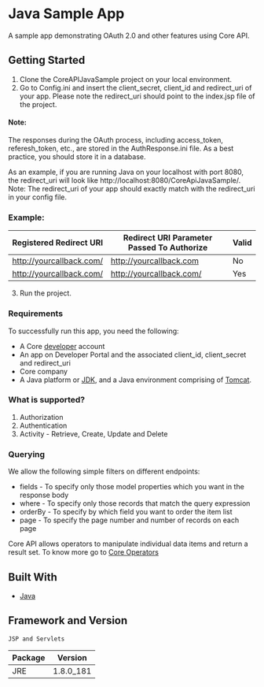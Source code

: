 # Java Sample App
A sample app demonstrating OAuth 2.0 and other features using Core API.

## Getting Started

  1. Clone the CoreAPIJavaSample project on your local environment.
  2. Go to Config.ini and insert the client_secret, client_id and redirect_uri of your app. Please note the redirect_uri should point to the index.jsp file of the project.
  #### Note: 
  The responses during the OAuth process, including access_token, referesh_token, etc., are stored in the AuthResponse.ini file. As a    best practice, you should store it in a database.
  
As an example, if you are running Java on your localhost with port 8080, the redirect_uri will look like
http://localhost:8080/CoreApiJavaSample/. Note: The redirect_uri of your app should exactly match with the redirect_uri in your config file.
  ### Example:

  | Registered Redirect URI| Redirect URI Parameter Passed To Authorize| Valid |
  |------------------------|--------------------------------------------|--    |
  |http://yourcallback.com/|http://yourcallback.com                     |No    |
  |http://yourcallback.com/|http://yourcallback.com/                    |Yes   |
     
  3. Run the project. 

### Requirements

To successfully run this app, you need the following:

  * A Core [developer](https://api-developer.bqecore.com/webapp) account
  * An app on Developer Portal and the associated client_id, client_secret and redirect_uri
  * Core company
  * A Java platform or [JDK](https://www.oracle.com/technetwork/java/javase/downloads/index.html), and a Java environment comprising of [Tomcat](https://tomcat.apache.org/).

### What is supported?
  1. Authorization 
  2. Authentication
  3. Activity - Retrieve, Create, Update and Delete

### Querying
We allow the following simple filters on different endpoints:

  * fields - To specify only those model properties which you want in the response body
  * where -  To specify only those records that match the query expression
  * orderBy - To specify by which field you want to order the item list
  * page -  To specify the page number and number of records on each page

Core API allows operators to manipulate individual data items and return a result set. To know more go to [Core Operators](https://api-explorer.bqecore.com/docs/filtering#filter-operators)

## Built With

  * [Java](https://www.oracle.com/technetwork/java/javase/downloads/index.html)
  
## Framework and Version
    JSP and Servlets
  
  | Package| Version|
  |------------------------|--------------------------------------------|
  |JRE|1.8.0_181                    |
